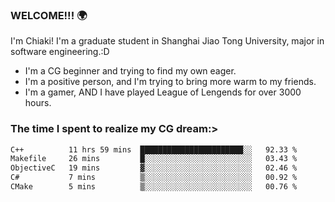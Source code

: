 ### WELCOME!!! 🌍

I'm Chiaki! I'm a graduate student in Shanghai Jiao Tong University, major in software engineering.:D

-  I'm a CG beginner and trying to find my own eager. 
-  I'm a positive person, and I'm trying to bring more warm to my friends.
-  I'm a gamer, AND I have played League of Lengends for over 3000 hours.


### The time I spent to realize my CG dream:>
<!--START_SECTION:waka-->

```txt
C++          11 hrs 59 mins  ███████████████████████░░   92.33 %
Makefile     26 mins         █░░░░░░░░░░░░░░░░░░░░░░░░   03.43 %
ObjectiveC   19 mins         ▓░░░░░░░░░░░░░░░░░░░░░░░░   02.46 %
C#           7 mins          ▒░░░░░░░░░░░░░░░░░░░░░░░░   00.92 %
CMake        5 mins          ▒░░░░░░░░░░░░░░░░░░░░░░░░   00.76 %
```

<!--END_SECTION:waka-->

<!--
**Chiaki-meow/Chiaki-meow** is a ✨ _special_ ✨ repository because its `README.md` (this file) appears on your GitHub profile.

Here are some ideas to get you started:

- 🔭 I’m currently working on ...
- 🌱 I’m currently learning ...
- 👯 I’m looking to collaborate on ...
- 🤔 I’m looking for help with ...
- 💬 Ask me about ...
- 📫 How to reach me: ...
- 😄 Pronouns: ...
- ⚡ Fun fact: ...
-->

